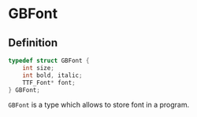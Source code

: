 # GBFont

## Definition

```c++
typedef struct GBFont {
    int size;
    int bold, italic;
    TTF_Font* font;
} GBFont;
```

`GBFont` is a type which allows to store font in a program.
